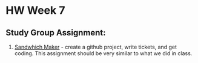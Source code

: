 # HW Week 7
## Study Group Assignment:
1.  [Sandwhich Maker](https://github.com/nss-nightclass-projects/exercise-vault/blob/master/MODULES_sandwhich.md) - create a github project, write tickets, and get coding.  This assignment should be very similar to what we did in class.
